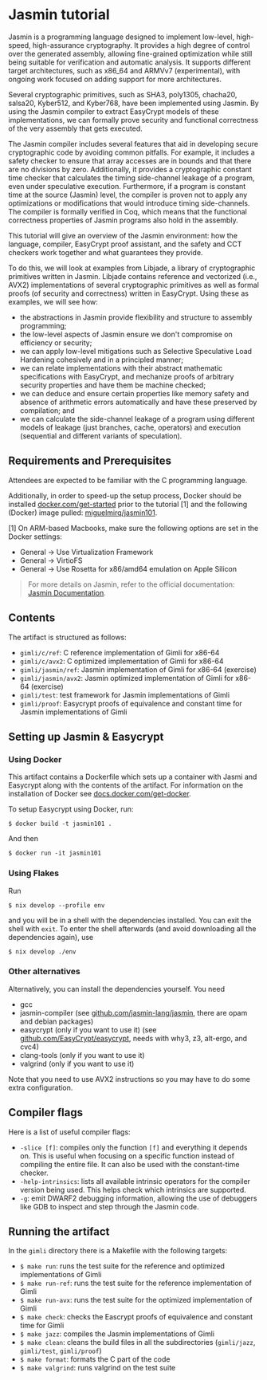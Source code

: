 # Jasmin tutorial

Jasmin is a programming language designed to implement low-level, high-speed,
high-assurance cryptography.
It provides a high degree of control over the generated assembly, allowing
fine-grained optimization while still being suitable for verification and
automatic analysis.
It supports different target architectures, such as x86_64 and ARMVv7
(experimental), with ongoing work focused on adding support for more
architectures.

Several cryptographic primitives, such as SHA3, poly1305, chacha20, salsa20,
Kyber512, and Kyber768, have been implemented using Jasmin.
By using the Jasmin compiler to extract EasyCrypt models of these
implementations, we can formally prove security and functional correctness of
the very assembly that gets executed.

The Jasmin compiler includes several features that aid in developing secure
cryptographic code by avoiding common pitfalls.
For example, it includes a safety checker to ensure that array accesses are in
bounds and that there are no divisions by zero.
Additionally, it provides a cryptographic constant time checker that calculates
the timing side-channel leakage of a program, even under speculative execution.
Furthermore, if a program is constant time at the source (Jasmin) level, the
compiler is proven not to apply any optimizations or modifications that would
introduce timing side-channels.
The compiler is formally verified in Coq, which means that the functional
correctness properties of Jasmin programs also hold in the assembly.

This tutorial will give an overview of the Jasmin environment: how the language,
compiler, EasyCrypt proof assistant, and the safety and CCT checkers work
together and what guarantees they provide.

To do this, we will look at examples from Libjade, a library of cryptographic
primitives written in Jasmin.
Libjade contains reference and vectorized (i.e., AVX2) implementations of
several cryptographic primitives as well as formal proofs (of security and
correctness) written in EasyCrypt.
Using these as examples, we will see how:
- the abstractions in Jasmin provide flexibility and structure to assembly
  programming;
- the low-level aspects of Jasmin ensure we don't compromise on efficiency or
  security;
- we can apply low-level mitigations such as Selective Speculative Load
  Hardening cohesively and in a principled manner;
- we can relate implementations with their abstract mathematic specifications
  with EasyCrypt, and mechanize proofs of arbitrary security properties and have
  them be machine checked;
- we can deduce and ensure certain properties like memory safety and absence of
  arithmetic errors automatically and have these preserved by compilation; and
- we can calculate the side-channel leakage of a program using different models
  of leakage (just branches, cache, operators) and execution (sequential and
  different variants of speculation).


## Requirements and Prerequisites

Attendees are expected to be familiar with the C programming language.

Additionally, in order to speed-up the setup process, Docker should be
installed [docker.com/get-started](https://www.docker.com/get-started/)
prior to the tutorial [1] and the following (Docker) image pulled:
[miguelmirq/jasmin101](https://hub.docker.com/r/miguelmirq/jasmin101).

[1] On ARM-based Macbooks, make sure the following options are set in the Docker
settings:
- General -> Use Virtualization Framework
- General -> VirtioFS
- General -> Use Rosetta for x86/amd64 emulation on Apple Silicon

> For more details on Jasmin, refer to the official documentation: [Jasmin Documentation](https://lyonel2017.github.io/jasmin-doc/).

## Contents

The artifact is structured as follows:
- `gimli/c/ref`: C reference implementation of Gimli for x86-64
- `gimli/c/avx2`: C optimized implementation of Gimli for x86-64
- `gimli/jasmin/ref`: Jasmin implementation of Gimli for x86-64 (exercise)
- `gimli/jasmin/avx2`: Jasmin optimized implementation of Gimli for x86-64
  (exercise)
- `gimli/test`: test framework for Jasmin implementations of Gimli
- `gimli/proof`: Easycrypt proofs of equivalence and constant time for Jasmin
  implementations of Gimli


## Setting up Jasmin & Easycrypt

### Using Docker

This artifact contains a Dockerfile which sets up a container with
Jasmi and Easycrypt along with the contents of the artifact. For information on
the installation of Docker see
[docs.docker.com/get-docker](https://docs.docker.com/get-docker/).

To setup Easycrypt using Docker, run:

```shell
$ docker build -t jasmin101 .
```

And then

```shell
$ docker run -it jasmin101
```

### Using Flakes

Run

```shell
$ nix develop --profile env
```

and you will be in a shell with the dependencies installed. You can exit the
shell with `exit`. To enter the shell afterwards (and avoid downloading all the
dependencies again), use

```shell
$ nix develop ./env
```

### Other alternatives

Alternatively, you can install the dependencies yourself. You need
- gcc
- jasmin-compiler (see
  [github.com/jasmin-lang/jasmin](https://github.com/jasmin-lang/jasmin), there
  are opam and debian packages)
- easycrypt (only if you want to use it) (see
  [github.com/EasyCrypt/easycrypt](https://github.com/EasyCrypt/easycrypt),
  needs with why3, z3, alt-ergo, and cvc4)
- clang-tools (only if you want to use it)
- valgrind (only if you want to use it)

Note that you need to use AVX2 instructions so you may have to do some extra
configuration.

## Compiler flags

Here is a list of useful compiler flags:
- `-slice [f]`: compiles only the function `[f]` and everything it depends on. This is useful when focusing on a specific function instead of compiling the entire file. It can also be used with the constant-time checker.
- `-help-intrinsics`: lists all available intrinsic operators for the compiler version being used. This helps check which intrinsics are supported.
- `-g`: emit DWARF2 debugging information, allowing the use of debuggers like GDB to inspect and step through the Jasmin code.

## Running the artifact

In the `gimli` directory there is a Makefile with the following targets:
- `$ make run`: runs the test suite for the reference and optimized
  implementations of Gimli
- `$ make run-ref`: runs the test suite for the reference implementation of
  Gimli
- `$ make run-avx`: runs the test suite for the optimized implementation of
  Gimli
- `$ make check`: checks the Eascrypt proofs of equivalence and constant time
  for Gimli
- `$ make jazz`: compiles the Jasmin implementations of Gimli
- `$ make clean`: cleans the build files in all the subdirectories
  (`gimli/jazz`, `gimli/test`, `gimli/proof`)
- `$ make format`: formats the C part of the code
- `$ make valgrind`: runs valgrind on the test suite
